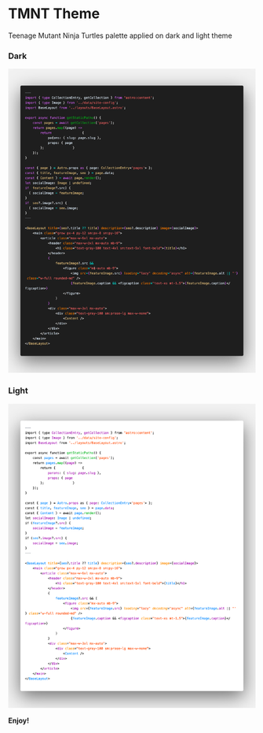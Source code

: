 # TMNT Theme

 Teenage Mutant Ninja Turtles palette applied on dark and light theme
 
### Dark

![dark theme screenshot](dark.png)
### Light

![light theme screenshot](light.png)

**Enjoy!**
